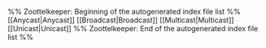 %% Zoottelkeeper: Beginning of the autogenerated index file list  %%
 [[Anycast|Anycast]]
 [[Broadcast|Broadcast]]
 [[Multicast|Multicast]]
 [[Unicast|Unicast]]
%% Zoottelkeeper: End of the autogenerated index file list  %%
